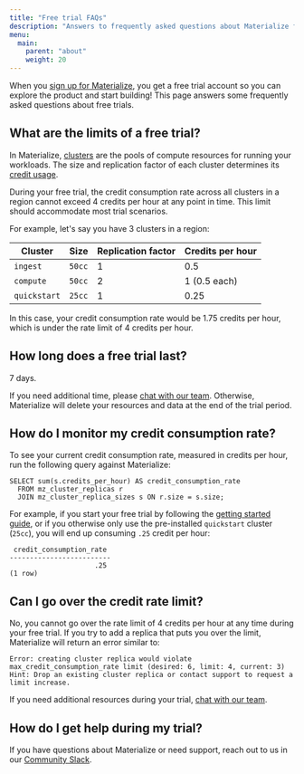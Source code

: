 ```yaml
---
title: "Free trial FAQs"
description: "Answers to frequently asked questions about Materialize free trials"
menu:
  main:
    parent: "about"
    weight: 20
---
```


When you [sign up for Materialize](https://materialize.com/register/), you get a
free trial account so you can explore the product and start building! This page
answers some frequently asked questions about free trials.

## What are the limits of a free trial?

In Materialize, [clusters](/concepts/clusters/) are the pools of
compute resources for running your workloads. The size and replication factor
of each cluster determines its [credit usage](/sql/create-cluster/#credit-usage).

During your free trial, the credit consumption rate across all clusters in a
region cannot exceed 4 credits per hour at any point in time. This limit should
accommodate most trial scenarios.

For example, let's say you have 3 clusters in a region:

Cluster     | Size      | Replication factor | Credits per hour
------------|-----------|--------------------|-----------------
`ingest`    | `50cc`    | 1                  | 0.5
`compute`   | `50cc`    | 2                  | 1 (0.5 each)
`quickstart`| `25cc`    | 1                  | 0.25

In this case, your credit consumption rate would be 1.75 credits per hour, which
is under the rate limit of 4 credits per hour.

## How long does a free trial last?

7 days.

If you need additional time, please [chat with our team](http://materialize.com/convert-account/).
Otherwise, Materialize will delete your resources and data at the end of the
trial period.

## How do I monitor my credit consumption rate?

To see your current credit consumption rate, measured in credits per hour, run
the following query against Materialize:

```mzsql
SELECT sum(s.credits_per_hour) AS credit_consumption_rate
  FROM mz_cluster_replicas r
  JOIN mz_cluster_replica_sizes s ON r.size = s.size;
```

For example, if you start your free trial by following the [getting started guide](/get-started/quickstart),
or if you otherwise only use the pre-installed `quickstart` cluster
(`25cc`), you will end up consuming `.25` credit per hour:

```nofmt
 credit_consumption_rate
-------------------------
                     .25
(1 row)
```

## Can I go over the credit rate limit?

No, you cannot go over the rate limit of 4 credits per hour at any time during
your free trial. If you try to add a replica that puts you over the limit,
Materialize will return an error similar to:

```nofmt
Error: creating cluster replica would violate max_credit_consumption_rate limit (desired: 6, limit: 4, current: 3)
Hint: Drop an existing cluster replica or contact support to request a limit increase.
```

If you need additional resources during your trial, [chat with our team](http://materialize.com/convert-account/).

## How do I get help during my trial?

If you have questions about Materialize or need support, reach out to us in our
[Community Slack](https://materialize.com/s/chat).
